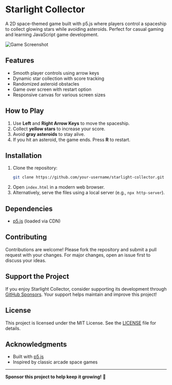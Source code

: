 # Starlight Collector

A 2D space-themed game built with p5.js where players control a spaceship to collect glowing stars while avoiding asteroids. Perfect for casual gaming and learning JavaScript game development.

![Game Screenshot](https://via.placeholder.com/800x600.png?text=Starlight+Collector+Screenshot)

## Features
- Smooth player controls using arrow keys
- Dynamic star collection with score tracking
- Randomized asteroid obstacles
- Game over screen with restart option
- Responsive canvas for various screen sizes

## How to Play
1. Use **Left** and **Right Arrow Keys** to move the spaceship.
2. Collect **yellow stars** to increase your score.
3. Avoid **gray asteroids** to stay alive.
4. If you hit an asteroid, the game ends. Press **R** to restart.

## Installation
1. Clone the repository:
   ```bash
   git clone https://github.com/your-username/starlight-collector.git
   ```
2. Open `index.html` in a modern web browser.
3. Alternatively, serve the files using a local server (e.g., `npx http-server`).

## Dependencies
- [p5.js](https://p5js.org/) (loaded via CDN)

## Contributing
Contributions are welcome! Please fork the repository and submit a pull request with your changes. For major changes, open an issue first to discuss your ideas.

## Support the Project
If you enjoy Starlight Collector, consider supporting its development through [GitHub Sponsors](https://github.com/sponsors/ataullamanah). Your support helps maintain and improve this project!

## License
This project is licensed under the MIT License. See the [LICENSE](LICENSE) file for details.

## Acknowledgments
- Built with [p5.js](https://p5js.org/)
- Inspired by classic arcade space games

---
**Sponsor this project to help keep it growing!** 🚀
